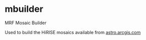# mbuilder
MRF Mosaic Builder

Used to build the HiRISE mosaics available from [astro.arcgis.com](https://astro.arcgis.com)
